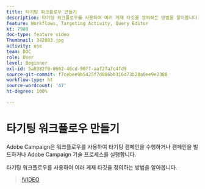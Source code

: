 ```yaml
---
title: 타기팅 워크플로우 만들기
description: 타기팅 워크플로우를 사용하여 여러 게재 타깃을 정의하는 방법을 알아봅니다.
feature: Workflows, Targeting Activity, Query Editor
kt: 7980
doc-type: feature video
Thumbnail: 342083.jpg
activity: use
team: DOC
role: User
level: Beginner
exl-id: 5a8382f0-0662-46cd-90ff-aaf27a7c4fd9
source-git-commit: f7cebee9b5425f7d086bb316d73b20a0ee9e2388
workflow-type: ht
source-wordcount: '47'
ht-degree: 100%

---
```


# 타기팅 워크플로우 만들기

Adobe Campaign은 워크플로우를 사용하여 타기팅 캠페인을 수행하거나 캠페인을 빌드하거나 Adobe Campaign 기술 프로세스를 실행합니다.

타기팅 워크플로우를 사용하여 여러 게재 타깃을 정의하는 방법을 알아봅니다.

>[!VIDEO](https://video.tv.adobe.com/v/342083?quality=12)
